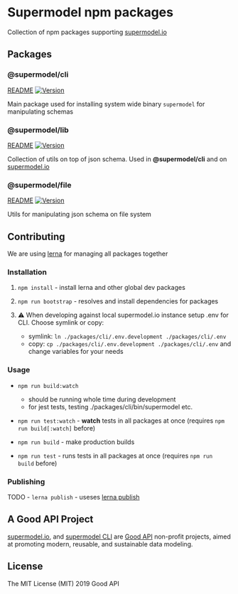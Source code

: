 # Supermodel npm packages

Collection of npm packages supporting [supermodel.io](https://supermodel.io)

## Packages

### @supermodel/cli

[README](https://github.com/supermodel/supermodel/tree/master/packages/cli#readme) [![Version][supermodel-cli-version]][supermodel-cli-package]

Main package used for installing system wide binary `supermodel` for manipulating schemas

### @supermodel/lib

[README](https://github.com/supermodel/supermodel/tree/master/packages/lib#readme) [![Version][supermodel-lib-version]][supermodel-lib-package]

Collection of utils on top of json schema. Used in **@supermodel/cli** and on [supermodel.io](https://supermodel.io)

### @supermodel/file

[README](https://github.com/supermodel/supermodel/tree/master/packages/file#readme) [![Version][supermodel-file-version]][supermodel-file-package]

Utils for manipulating json schema on file system

## Contributing

We are using [lerna](https://github.com/lerna/lerna) for managing all packages together

### Installation

1. `npm install` - install lerna and other global dev packages
2. `npm run bootstrap` - resolves and install dependencies for packages
3. ⚠️ When developing against local supermodel.io instance setup .env for CLI. Choose symlink or copy:

    - symlink: `ln ./packages/cli/.env.development ./packages/cli/.env`
    - copy: `cp ./packages/cli/.env.development ./packages/cli/.env` and change variables for your needs

### Usage

- `npm run build:watch`
  - should be running whole time during development
  - for jest tests, testing ./packages/cli/bin/supermodel etc.
- `npm run test:watch` - **watch** tests in all packages at once (requires `npm run build[:watch]` before)

- `npm run build` - make production builds
- `npm run test` - runs tests in all packages at once (requires `npm run build` before)

### Publishing

TODO - `lerna publish` - useses [lerna publish](https://github.com/lerna/lerna/tree/master/commands/publish#readme)

## A Good API Project

[supermodel.io](http://supermodel.io), and [supermodel CLI](https://github.com/supermodel/supermodel/tree/master/packages/cli#readme) are [Good API](http://goodapi.co) non-profit projects, aimed at promoting modern, reusable, and sustainable data modeling.

## License

The MIT License (MIT) 2019 Good API

<!-- urls -->

[supermodel-cli-version]: https://img.shields.io/npm/v/@supermodel/cli.svg?style=flat-square
[supermodel-cli-package]: https://www.npmjs.com/package/@supermodel/cli
[supermodel-lib-version]: https://img.shields.io/npm/v/@supermodel/lib.svg?style=flat-square
[supermodel-lib-package]: https://www.npmjs.com/package/@supermodel/lib
[supermodel-file-version]: https://img.shields.io/npm/v/@supermodel/file.svg?style=flat-square
[supermodel-file-package]: https://www.npmjs.com/package/@supermodel/file